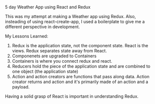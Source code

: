 5 day Weather App using React and Redux

This was my attempt at making a Weather app using Redux. Also, insteading of using react-create-app, I used a boilerplate to give me a different perspective in development. 

My Lessons Learned:
1. Redux is the application state, not the component state. React is the views. Redux separates state away from React.
2. Componenets are upgraded to Containers
3. Containers is where you connect redux and react.
4. Reducers hold the piece of the application state and are combined to one object (the application state)
5. Action and action creators are functions that pass along data. Action creator returns and action and it's primarily made of    an action and a payload.

Having a solid grasp of React is important in understanding Redux.
